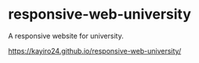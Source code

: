 # responsive-web-university
A responsive website for university.

https://kayiro24.github.io/responsive-web-university/

